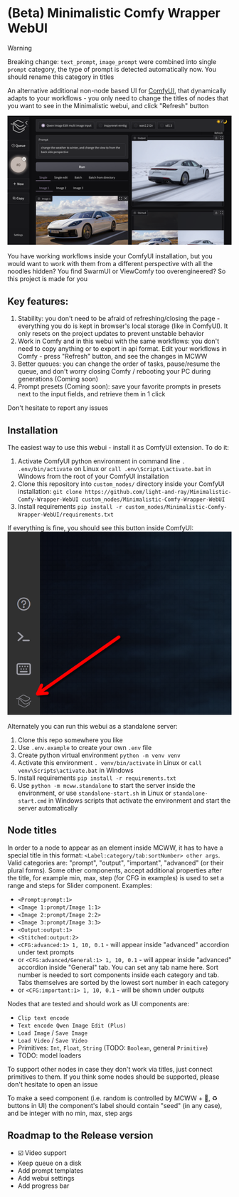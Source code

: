 # (Beta) Minimalistic Comfy Wrapper WebUI
> [!WARNING]
> Breaking change: `text_prompt`, `image_prompt` were combined into single `prompt` category, the type of prompt is detected automatically now. You should rename this category in titles


An alternative additional non-node based UI for [ComfyUI](https://github.com/comfyanonymous/ComfyUI), that dynamically adapts to your workflows - you only need to change the titles of nodes that you want to see in the Minimalistic webui, and click "Refresh" button

![](docs/assets/readmeMainImage.png)

You have working workflows inside your ComfyUI installation, but you would want to work with them from a different perspective with all the noodles hidden? You find SwarmUI or ViewComfy too overengineered? So this project is made for you

## Key features:
1. Stability: you don't need to be afraid of refreshing/closing the page - everything you do is kept in browser's local storage (like in ComfyUI). It only resets on the project updates to prevent unstable behavior
1. Work in Comfy and in this webui with the same workflows: you don't need to copy anything or to export in api format. Edit your workflows in Comfy - press "Refresh" button, and see the changes in MCWW
1. Better queues: you can change the order of tasks, pause/resume the queue, and don't worry closing Comfy / rebooting your PC during generations (Coming soon)
1. Prompt presets (Coming soon): save your favorite prompts in presets next to the input fields, and retrieve them in 1 click

Don't hesitate to report any issues

## Installation

The easiest way to use this webui - install it as ComfyUI extension. To do it:
1. Activate ComfyUI python environment in command line `. .env/bin/activate` on Linux or `call .env\Scripts\activate.bat` in Windows from the root of your ComfyUI installation
1. Clone this repository into `custom_nodes/` directory inside your ComfyUI installation: `git clone https://github.com/light-and-ray/Minimalistic-Comfy-Wrapper-WebUI custom_nodes/Minimalistic-Comfy-Wrapper-WebUI`
1. Install requirements `pip install -r custom_nodes/Minimalistic-Comfy-Wrapper-WebUI/requirements.txt`

If everything is fine, you should see this button inside ComfyUI:
![](docs/assets/comfyExtensionButton.png)

Alternately you can run this webui as a standalone server:
1. Clone this repo somewhere you like
1. Use `.env.example` to create your own `.env` file
1. Create python virtual environment `python -m venv venv`
1. Activate this environment `. venv/bin/activate` in Linux or `call venv\Scripts\activate.bat` in Windows
1. Install requirements `pip install -r requirements.txt`
1. Use `python -m mcww.standalone` to start the server inside the environment, or use `standalone-start.sh` in Linux or `standalone-start.cmd` in Windows scripts that activate the environment and start the server automatically

## Node titles

In order to a node to appear as an element inside MCWW, it has to have a special title in this format: `<Label:category/tab:sortNumber> other args`. Valid categories are: "prompt", "output", "important", "advanced" (or their plural forms). Some other components, accept additional properties after the title, for example min, max, step (for CFG in examples) is used to set a range and steps for Slider component. Examples:
- `<Prompt:prompt:1>`
- `<Image 1:prompt/Image 1:1>`
- `<Image 2:prompt/Image 2:2>`
- `<Image 3:prompt/Image 3:3>`
- `<Output:output:1>`
- `<Stitched:output:2>`
- `<CFG:advanced:1> 1, 10, 0.1` - will appear inside "advanced" accordion under text prompts
- or `<CFG:advanced/General:1> 1, 10, 0.1` - will appear inside "advanced" accordion inside "General" tab. You can set any tab name here. Sort number is needed to sort components inside each category and tab. Tabs themselves are sorted by the lowest sort number in each category
- or `<CFG:important:1> 1, 10, 0.1` - will be shown under outputs

Nodes that are tested and should work as UI components are:
- `Clip text encode`
- `Text encode Qwen Image Edit (Plus)`
- `Load Image` / `Save Image`
- `Load Video` / `Save Video`
- Primitives: `Int`, `Float`, `String` (TODO: `Boolean`, general `Primitive`)
- TODO: model loaders

To support other nodes in case they don't work via titles, just connect primitives to them. If you think some nodes should be supported, please don't hesitate to open an issue

To make a seed component (i.e. random is controlled by MCWW + 🎲, ♻️ buttons in UI) the component's label should contain "seed" (in any case), and be integer with no min, max, step args

## Roadmap to the Release version
- ☑️ Video support
- Keep queue on a disk
- Add prompt templates
- Add webui settings
- Add progress bar
